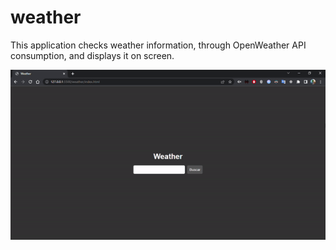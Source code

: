 # weather

This application checks weather information, through OpenWeather API consumption, and displays it on screen.

![Weather gif](./.github/weather-gif.gif 'Weather gif')
